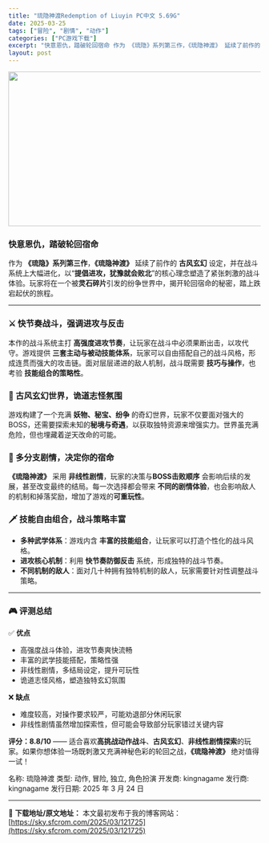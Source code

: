 ```yaml
---
title: "琉隐神渡Redemption of Liuyin PC中文 5.69G"
date: 2025-03-25
tags: ["冒险", "剧情", "动作"]
categories: ["PC游戏下载"]
excerpt: "快意恩仇，踏破轮回宿命 作为 《琉隐》系列第三作，《琉隐神渡》 延续了前作的 古风玄幻 设定，并在战斗系统上大幅进化，以“提倡进攻，犹豫就会败北”的核心理念塑造了紧张刺激的战斗体验。玩家将在一个被灵石碎片引发的纷争世界中，揭开轮回宿命的秘密，踏上跌宕起伏的旅程。 ⚔️ 快节奏战斗，强调进攻与反击 本&hellip;"
layout: post
---
```


<img class="aligncenter size-full wp-image-121726" src="https://sky.sfcrom.com/wp-content/uploads/2025/03/2025032503031174.webp" alt="" width="660" height="308" />
<h3><strong>快意恩仇，踏破轮回宿命</strong></h3>
作为 <strong>《琉隐》系列第三作</strong>，<strong>《琉隐神渡》</strong> 延续了前作的 <strong>古风玄幻</strong> 设定，并在战斗系统上大幅进化，以“<strong>提倡进攻，犹豫就会败北</strong>”的核心理念塑造了紧张刺激的战斗体验。玩家将在一个被<strong>灵石碎片</strong>引发的纷争世界中，揭开轮回宿命的秘密，踏上跌宕起伏的旅程。

<hr />

<h3><strong>⚔️ 快节奏战斗，强调进攻与反击</strong></h3>
本作的战斗系统主打 <strong>高强度进攻节奏</strong>，让玩家在战斗中必须果断出击，以攻代守。游戏提供 <strong>三套主动与被动技能体系</strong>，玩家可以自由搭配自己的战斗风格，形成连贯而强大的攻击链。面对层层递进的敌人机制，战斗既需要 <strong>技巧与操作</strong>，也考验 <strong>技能组合的策略性</strong>。
<h3><strong>🌌 古风玄幻世界，诡道志怪氛围</strong></h3>
游戏构建了一个充满 <strong>妖物、秘宝、纷争</strong> 的奇幻世界，玩家不仅要面对强大的 BOSS，还需要探索未知的<strong>秘境与奇遇</strong>，以获取独特资源来增强实力。世界虽充满危险，但也埋藏着逆天改命的可能。
<h3><strong>🔀 多分支剧情，决定你的宿命</strong></h3>
<strong>《琉隐神渡》</strong> 采用 <strong>非线性剧情</strong>，玩家的决策与<strong>BOSS击败顺序</strong> 会影响后续的发展，甚至改变最终的结局。每一次选择都会带来 <strong>不同的剧情体验</strong>，也会影响敌人的机制和掉落奖励，增加了游戏的<strong>可重玩性</strong>。
<h3><strong>🗡️ 技能自由组合，战斗策略丰富</strong></h3>
<ul>
 	<li><strong>多种武学体系</strong>：游戏内含 <strong>丰富的技能组合</strong>，让玩家可以打造个性化的战斗风格。</li>
 	<li><strong>进攻核心机制</strong>：利用 <strong>快节奏防御反击</strong> 系统，形成独特的战斗节奏。</li>
 	<li><strong>不同机制的敌人</strong>：面对几十种拥有独特机制的敌人，玩家需要针对性调整战斗策略。</li>
</ul>

<hr />

<h3><strong>🎮 评测总结</strong></h3>
✅ <strong>优点</strong>
<ul>
 	<li>高强度战斗体验，进攻节奏爽快流畅</li>
 	<li>丰富的武学技能搭配，策略性强</li>
 	<li>非线性剧情，多结局设定，提升可玩性</li>
 	<li>诡道志怪风格，塑造独特玄幻氛围</li>
</ul>
❌ <strong>缺点</strong>
<ul>
 	<li>难度较高，对操作要求较严，可能劝退部分休闲玩家</li>
 	<li>非线性剧情虽然增加探索性，但可能会导致部分玩家错过关键内容</li>
</ul>
<strong>评分：8.8/10</strong> —— 适合喜欢<strong>高挑战动作战斗</strong>、<strong>古风玄幻</strong>、<strong>非线性剧情探索</strong>的玩家。如果你想体验一场既刺激又充满神秘色彩的轮回之战，<strong>《琉隐神渡》</strong> 绝对值得一试！

名称: 琉隐神渡
类型: 动作, 冒险, 独立, 角色扮演
开发商: kingnagame
发行商: kingnagame
发行日期: 2025 年 3 月 24 日

---
📖 **下载地址/原文地址：** 本文最初发布于我的博客网站：[https://sky.sfcrom.com/2025/03/121725](https://sky.sfcrom.com/2025/03/121725)
